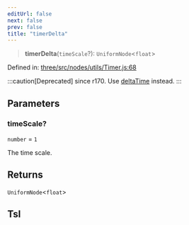 ```yaml
---
editUrl: false
next: false
prev: false
title: "timerDelta"
---
```


> **timerDelta**(`timeScale`?): `UniformNode`\<`float`\>

Defined in: [three/src/nodes/utils/Timer.js:68](https://github.com/DefinitelyMaybe/three-i18n/blob/fa57b79433d1c349ffb23a78727299c8d4190136/three/src/nodes/utils/Timer.js#L68)

:::caution[Deprecated]
since r170. Use [deltaTime](/reference/threewebgpu/namespaces/tsl/variables/deltatime/) instead.
:::

## Parameters

### timeScale?

`number` = `1`

The time scale.

## Returns

`UniformNode`\<`float`\>

## Tsl
